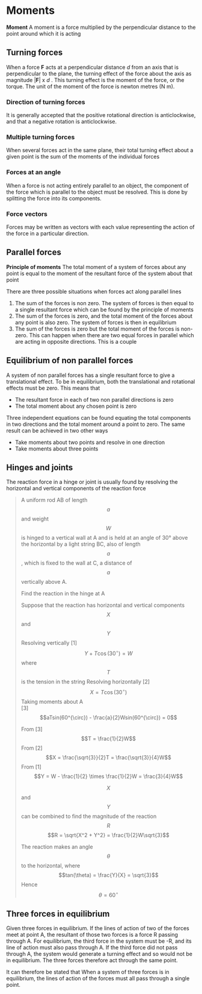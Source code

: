 # Moments

**Moment** A moment is a force multiplied by the perpendicular distance to the point around which it is acting

## Turning forces

When a force **F** acts at a perpendicular distance _d_ from an axis that is perpendicular to the plane, the turning effect of the force about the axis as magnitude |**F**| x _d_ .
This turning effect is the moment of the force, or the torque.
The unit of the moment of the force is newton metres (N m).

### Direction of turning forces

It is generally accepted that the positive rotational direction is anticlockwise, and that a negative rotation is anticlockwise.

### Multiple turning forces

When several forces act in the same plane, their total turning effect about a given point is the sum of the moments of the individual forces

### Forces at an angle

When a force is not acting entirely parallel to an object, the component of the force which is parallel to the object must be resolved. This is done by splitting the force into its components.

### Force vectors

Forces may be written as vectors with each value representing the action of the force in a particular direction.

## Parallel forces

**Principle of moments** The total moment of a system of forces about any point is equal to the moment of the resultant force of the system about that point

There are three possible situations when forces act along parallel lines

1. The sum of the forces is non zero.  The system of forces is then equal to a single resultant force which can be found by the principle of moments
2. The sum of the forces is zero, and the total moment of the forces about any point is also zero. The system of forces is then in equilibrium
3. The sum of the forces is zero but the total moment of the forces is non-zero. This can happen when there are two equal forces in parallel which are acting in opposite directions. This is a couple


## Equilibrium of non parallel forces

A system of non parallel forces has a single resultant force to give a translational effect.
To be in equilibrium, both the translational and rotational effects must be zero.
This means that
* The resultant force in each of two non parallel directions is zero
* The total moment about any chosen point is zero

Three independent equations can be found equating the total components in two directions and the total moment around a point to zero.
The same result can be achieved in two other ways
* Take moments about two points and resolve in one direction
* Take moments about three points


## Hinges and joints

The reaction force in a hinge or joint is usually found by resolving the horizontal and vertical components of the reaction force

> A uniform rod AB of length $$a$$ and weight $$W$$ is hinged to a vertical wall at A and is held at an angle of 30° above the horizontal by a light string BC, also of length $$a$$, which is fixed to the wall at C, a distance of $$a$$ vertically above A.
>  
> Find the reaction in the hinge at A
> 
> Suppose that the reaction has horizontal and vertical components $$X$$ and $$Y$$
> Resolving vertically
> [1] $$Y + T\cos(30^{\circ}) = W$$ where $$T$$ is the tension in the string
> Resolving horizontally
> [2] $$X = T\cos(30^{\circ})$$
> Taking moments about A  
> [3] $$aTsin(60^{\circ}) - \frac{a}{2}Wsin(60^{\circ}) = 0$$
> 
> From [3] $$T = \frac{1}{2}W$$
> From [2] $$X = \frac{\sqrt{3}}{2}T = \frac{\sqrt{3}}{4}W$$
> From [1] $$Y = W - \frac{1}{2} \times \frac{1}{2}W = \frac{3}{4}W$$
> 
> $$X$$ and $$Y$$ can be combined to find the magnitude of the reaction $$R$$
> $$R = \sqrt{X^2 + Y^2} = \frac{1}{2}W\sqrt{3}$$
> 
> The reaction makes an angle $$\theta$$ to the horizontal, where
> $$tan(\theta) = \frac{Y}{X} = \sqrt{3}$$
> Hence $$\theta = 60^{\circ}$$


## Three forces in equilibrium

Given three forces in equilibrium.
If the lines of action of two of the forces meet at point A, the resultant of those two forces is a force R passing through A. 
For equilibrium, the third force in the system must be -R, and its line of action must also pass through A. 
If the third force did not pass through A, the system would generate a turning effect and so would not be in equilibrium.
The three forces therefore act through the same point.

It can therefore be stated that
When a system of three forces is in equilibrium, the lines of action of the forces must all pass through a single point.



